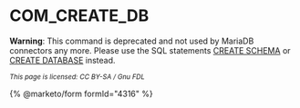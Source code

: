 # COM\_CREATE\_DB

**Warning**: This command is deprecated and not used by MariaDB connectors any more. Please use the SQL statements [CREATE SCHEMA](../../sql-statements/data-definition/create/create-database.md) or [CREATE DATABASE](../../sql-statements/data-definition/create/create-database.md) instead.

<sub>_This page is licensed: CC BY-SA / Gnu FDL_</sub>

{% @marketo/form formId="4316" %}
